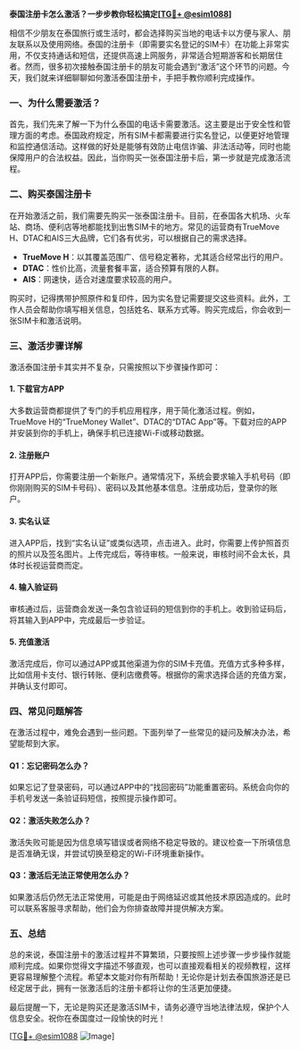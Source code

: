 **泰国注册卡怎么激活？一步步教你轻松搞定[[TG💪+ @esim1088](https://t.me/s/esim1088)]**

相信不少朋友在泰国旅行或生活时，都会选择购买当地的电话卡以方便与家人、朋友联系以及使用网络。泰国的注册卡（即需要实名登记的SIM卡）在功能上非常实用，不仅支持通话和短信，还提供高速上网服务，非常适合短期游客和长期居住者。然而，很多初次接触泰国注册卡的朋友可能会遇到“激活”这个环节的问题。今天，我们就来详细聊聊如何激活泰国注册卡，手把手教你顺利完成操作。

### 一、为什么需要激活？

首先，我们先来了解一下为什么泰国的电话卡需要激活。这主要是出于安全性和管理方面的考虑。泰国政府规定，所有SIM卡都需要进行实名登记，以便更好地管理和监控通信活动。这样做的好处是能够有效防止电信诈骗、非法活动等，同时也能保障用户的合法权益。因此，当你购买一张泰国注册卡后，第一步就是完成激活流程。

### 二、购买泰国注册卡

在开始激活之前，我们需要先购买一张泰国注册卡。目前，在泰国各大机场、火车站、商场、便利店等地都能找到出售SIM卡的地方。常见的运营商有TrueMove H、DTAC和AIS三大品牌，它们各有优劣，可以根据自己的需求选择。

- **TrueMove H**：以其覆盖范围广、信号稳定著称，尤其适合经常出行的用户。
- **DTAC**：性价比高，流量套餐丰富，适合预算有限的人群。
- **AIS**：网速快，适合对速度要求较高的用户。

购买时，记得携带护照原件和复印件，因为实名登记需要提交这些资料。此外，工作人员会帮助你填写相关信息，包括姓名、联系方式等。购买完成后，你会收到一张SIM卡和激活说明。

### 三、激活步骤详解

激活泰国注册卡其实并不复杂，只需按照以下步骤操作即可：

#### 1. 下载官方APP

大多数运营商都提供了专门的手机应用程序，用于简化激活过程。例如，TrueMove H的“TrueMoney Wallet”、DTAC的“DTAC App”等。下载对应的APP并安装到你的手机上，确保手机已连接Wi-Fi或移动数据。

#### 2. 注册账户

打开APP后，你需要注册一个新账户。通常情况下，系统会要求输入手机号码（即你刚刚购买的SIM卡号码）、密码以及其他基本信息。注册成功后，登录你的账户。

#### 3. 实名认证

进入APP后，找到“实名认证”或类似选项，点击进入。此时，你需要上传护照首页的照片以及签名图片。上传完成后，等待审核。一般来说，审核时间不会太长，具体时长视运营商而定。

#### 4. 输入验证码

审核通过后，运营商会发送一条包含验证码的短信到你的手机上。收到验证码后，将其输入到APP中，完成最后一步验证。

#### 5. 充值激活

激活完成后，你可以通过APP或其他渠道为你的SIM卡充值。充值方式多种多样，比如信用卡支付、银行转账、便利店缴费等。根据你的需求选择合适的充值方案，并确认支付即可。

### 四、常见问题解答

在激活过程中，难免会遇到一些问题。下面列举了一些常见的疑问及解决办法，希望能帮到大家。

#### Q1：忘记密码怎么办？

如果忘记了登录密码，可以通过APP中的“找回密码”功能重置密码。系统会向你的手机号发送一条验证码短信，按照提示操作即可。

#### Q2：激活失败怎么办？

激活失败可能是因为信息填写错误或者网络不稳定导致的。建议检查一下所填信息是否准确无误，并尝试切换至稳定的Wi-Fi环境重新操作。

#### Q3：激活后无法正常使用怎么办？

如果激活后仍然无法正常使用，可能是由于网络延迟或其他技术原因造成的。此时可以联系客服寻求帮助，他们会为你排查故障并提供解决方案。

### 五、总结

总的来说，泰国注册卡的激活过程并不算繁琐，只要按照上述步骤一步步操作就能顺利完成。如果你觉得文字描述不够直观，也可以直接观看相关的视频教程，这样更容易理解整个流程。希望本文能对你有所帮助！无论你是计划去泰国旅游还是已经定居于此，拥有一张激活后的注册卡都将让你的生活更加便捷。

最后提醒一下，无论是购买还是激活SIM卡，请务必遵守当地法律法规，保护个人信息安全。祝你在泰国度过一段愉快的时光！

[[TG💪+ @esim1088](https://t.me/s/esim1088) ![Image](https://i.postimg.cc/4NQfJmqS/Snipaste-2025-05-13-00-14-12.png)]